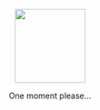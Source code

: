 

<div align="center">
  <br>
  <a href="https://github.com/NikolayKYS/"><img src="https://thumbs.gfycat.com/SereneSmoothDiplodocus-size_restricted.gif" width="124" height="130"></a>
  <p>One moment please...</p>
  <br>
  <br>
</a>

